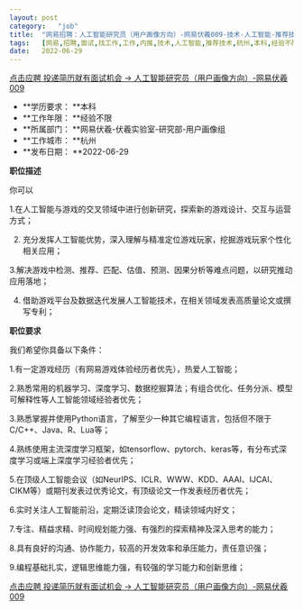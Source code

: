 ```yaml
---
layout:	post
category:	"job"
title:	"网易招聘：人工智能研究员（用户画像方向）-网易伏羲009-技术-人工智能-推荐技术-杭州本科经验不限"
tags:	[网易,招聘,面试,找工作,工作,内推,技术,人工智能,推荐技术,杭州,本科,经验不限]
date:	2022-06-29
---
```


[点击应聘 投递简历就有面试机会 ->  人工智能研究员（用户画像方向）-网易伏羲009](http://mobile.bole.netease.com/bole/boleDetail?id=29790&employeeId=346f03c3cda5f04c&key=all)



- **学历要求： **本科
- **工作年限： **经验不限
- **所属部门： **网易伏羲-伏羲实验室-研究部-用户画像组
- **工作城市： **杭州
- **发布日期： **2022-06-29



**职位描述**

你可以

1.在人工智能与游戏的交叉领域中进行创新研究，探索新的游戏设计、交互与运营方式；

2. 充分发挥人工智能优势，深入理解与精准定位游戏玩家，挖掘游戏玩家个性化相关应用；

3.解决游戏中检测、推荐、匹配、估值、预测、因果分析等难点问题，以研究推动应用落地；

4. 借助游戏平台及数据迭代发展人工智能技术，在相关领域发表高质量论文或撰写专利；







**职位要求**

 我们希望你具备以下条件：

1.有一定游戏经历（有网易游戏体验经历者优先），热爱人工智能；

2.熟悉常用的机器学习、深度学习、数据挖掘算法；有组合优化、任务分派、模型可解释性等人工智能领域经验者优先；

3.熟悉掌握并使用Python语言，了解至少一种其它编程语言，包括但不限于C/C++、Java、R、Lua等；

4.熟练使用主流深度学习框架，如tensorflow、pytorch、keras等，有分布式深度学习或端上深度学习经验者优先；

5.在顶级人工智能会议（如NeurIPS、ICLR、WWW、KDD、AAAI、IJCAI、CIKM等）或期刊发表过优秀论文，有顶级论文一作发表经历者优先；

6.实时关注人工智能前沿，定期泛读顶会论文，精读领域内好文；

7.专注、精益求精、时间规划能力强、有强烈的探索精神及深入思考的能力；

8.具有良好的沟通、协作能力，较高的开发效率和承压能力，责任意识强；

9.编程基础扎实，逻辑思维能力强，有较强的学习能力和创新思维；



[点击应聘 投递简历就有面试机会 ->  人工智能研究员（用户画像方向）-网易伏羲009](http://mobile.bole.netease.com/bole/boleDetail?id=29790&employeeId=346f03c3cda5f04c&key=all)